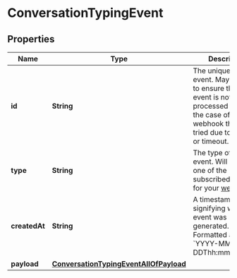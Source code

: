 

# ConversationTypingEvent


## Properties

| Name | Type | Description | Notes |
|------------ | ------------- | ------------- | -------------|
|**id** | **String** | The unique ID of the event. May be used to ensure that an event is not processed twice in the case of a webhook that is re-tried due to an error or timeout. |  [optional] |
|**type** | **String** | The type of the event. Will match one of the subscribed triggers for your [webhook](#operation/createWebhook). |  [optional] |
|**createdAt** | **String** | A timestamp signifying when the event was generated. Formatted as &#x60;YYYY-MM-DDThh:mm:ss.SSSZ&#x60;. |  [optional] |
|**payload** | [**ConversationTypingEventAllOfPayload**](ConversationTypingEventAllOfPayload.md) |  |  [optional] |




